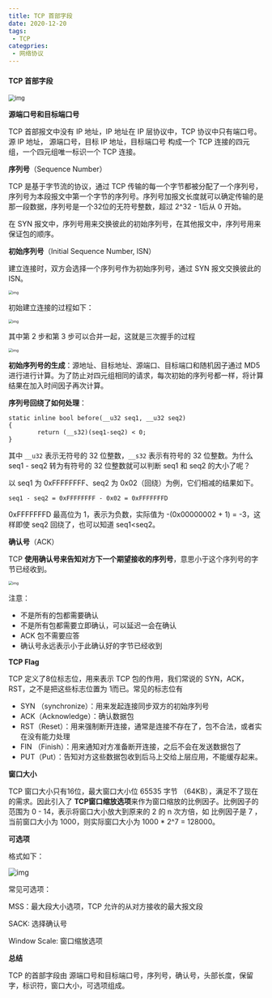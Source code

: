 ```yaml
---
title: TCP 首部字段
date: 2020-12-20
tags:
 - TCP
categpries:
 - 网络协议
---
```


#### TCP 首部字段

<img src="https://user-gold-cdn.xitu.io/2019/9/27/16d702629b61cbcc?imageslim" alt="img" style="zoom: 80%;" />

**源端口号和目标端口号**

TCP 首部报文中没有 IP 地址，IP 地址在 IP 层协议中，TCP 协议中只有端口号。源 IP 地址， 源端口号，目标 IP 地址，目标端口号 构成一个 TCP 连接的四元组，一个四元组唯一标识一个 TCP 连接。

**序列号**（Sequence Number）

TCP 是基于字节流的协议，通过 TCP 传输的每一个字节都被分配了一个序列号，序列号为本段报文中第一个字节的序列号。序列号加报文长度就可以确定传输的是那一段数据，序列号是一个32位的无符号整数，超过 2^32 - 1后从 0 开始。

在 SYN 报文中，序列号用来交换彼此的初始序列号，在其他报文中，序列号用来保证包的顺序。



**初始序列号**（Initial Sequence Number, ISN）

建立连接时，双方会选择一个序列号作为初始序列号，通过 SYN 报文交换彼此的 ISN。

<img src="https://user-gold-cdn.xitu.io/2019/9/27/16d70264eaa6828c?imageslim" alt="img" style="zoom: 50%;" />

初始建立连接的过程如下：

<img src="https://user-gold-cdn.xitu.io/2019/9/27/16d70264ef144241?imageslim" alt="img" style="zoom:50%;" />

其中第 2 步和第 3 步可以合并一起，这就是三次握手的过程

<img src="https://user-gold-cdn.xitu.io/2019/9/27/16d70264f4692792?imageView2/0/w/1280/h/960/format/webp/ignore-error/1" alt="img" style="zoom:50%;" />

**初始序列号的生成**：源地址、目标地址、源端口、目标端口和随机因子通过 MD5 进行进行计算。为了防止对四元组相同的请求，每次初始的序列号都一样，将计算结果在加入时间因子再次计算。

**序列号回绕了如何处理**：

```
static inline bool before(__u32 seq1, __u32 seq2)
{
        return (__s32)(seq1-seq2) < 0;
}
```

其中 `__u32` 表示无符号的 32 位整数，`__s32` 表示有符号的 32 位整数。为什么 seq1 - seq2 转为有符号的 32 位整数就可以判断 seq1 和 seq2 的大小了呢？

以 seq1 为 0xFFFFFFFF、seq2 为 0x02（回绕）为例，它们相减的结果如下。

```
seq1 - seq2 = 0xFFFFFFFF - 0x02 = 0xFFFFFFFD
```

0xFFFFFFFD 最高位为 1，表示为负数，实际值为 -(0x00000002 + 1) = -3，这样即使 seq2 回绕了，也可以知道 seq1<seq2。

**确认号**（ACK）

TCP **使用确认号来告知对方下一个期望接收的序列号**，意思小于这个序列号的字节已经收到。

<img src="https://user-gold-cdn.xitu.io/2019/9/27/16d70265e3d247b3?imageView2/0/w/1280/h/960/format/webp/ignore-error/1" alt="img" style="zoom:50%;" />

注意：

- 不是所有的包都需要确认
- 不是所有包都需要立即确认，可以延迟一会在确认
- ACK 包不需要应答
- 确认号永远表示小于此确认好的字节已经收到

**TCP Flag**

TCP 定义了8位标志位，用来表示 TCP 包的作用，我们常说的 SYN，ACK，RST，之不是把这些标志位置为 1而已。常见的标志位有

- SYN （synchronize）：用来发起连接同步双方的初始序列号
- ACK（Acknowledge）：确认数据包
- RST（Reset）：用来强制断开连接，通常是连接不存在了，包不合法，或者实在没有能力处理
- FIN （Finish）：用来通知对方准备断开连接，之后不会在发送数据包了
- PUT（Put）：告知对方这些数据包收到后马上交给上层应用，不能缓存起来。

**窗口大小**

TCP 窗口大小只有16位，最大窗口大小位 65535 字节 （64KB），满足不了现在的需求。因此引入了 **TCP窗口缩放选项**来作为窗口缩放的比例因子。比例因子的范围为 0 - 14，表示将窗口大小放大到原来的 2 的 n 次方倍，如 比例因子是 7 ，当前窗口大小为 1000，则实际窗口大小为 1000 * 2^7 = 128000。

**可选项**

格式如下：

![img](https://user-gold-cdn.xitu.io/2019/9/27/16d70266f820427e?imageslim)

常见可选项：

MSS：最大段大小选项，TCP 允许的从对方接收的最大报文段

SACK: 选择确认号

Window Scale: 窗口缩放选项

**总结**

TCP 的首部字段由 源端口号和目标端口号，序列号，确认号，头部长度，保留字，标识符，窗口大小，可选项组成。